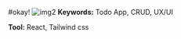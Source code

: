 #okay!
![img2](https://user-images.githubusercontent.com/107474891/196041930-e9ed46bd-a2ed-4701-82e5-a9b682a68791.jpg)
**Keywords:** Todo App, CRUD, UX/UI



**Tool:** React, Tailwind css

